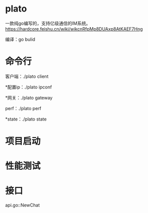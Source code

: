 # plato 
一款纯go编写的，支持亿级通信的IM系统。
https://hardcore.feishu.cn/wiki/wikcnRfpMp8DUAxp8AtKAEF7Hng




编译：go bulid



# 命令行
客户端：./plato client

*配置ip：./plato ipconf

*网关：./plato gateway

perf：./plato perf

*state：./plato state


# 项目启动

# 性能测试


# 接口
api.go::NewChat
